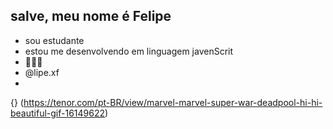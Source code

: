 ## salve, meu nome é Felipe 
- sou estudante
- estou me desenvolvendo em linguagem javenScrit
- 💸💸💸
- @lipe.xf
- 
 {} (https://tenor.com/pt-BR/view/marvel-marvel-super-war-deadpool-hi-hi-beautiful-gif-16149622)
